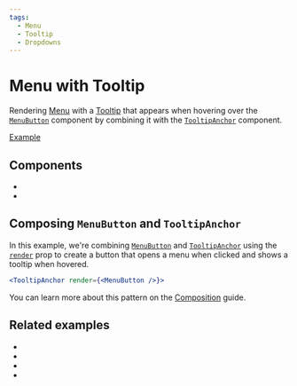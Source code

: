 ```yaml
---
tags:
  - Menu
  - Tooltip
  - Dropdowns
---
```


# Menu with Tooltip

<div data-description>

Rendering [Menu](/components/menu) with a [Tooltip](/components/tooltip) that appears when hovering over the [`MenuButton`](/reference/menu-button) component by combining it with the [`TooltipAnchor`](/reference/tooltip-anchor) component.

</div>

<div data-tags></div>

<a href="./index.react.tsx" data-playground>Example</a>

## Components

<div data-cards="components">

- [](/components/menu)
- [](/components/tooltip)

</div>

## Composing `MenuButton` and `TooltipAnchor`

In this example, we're combining [`MenuButton`](/reference/menu-button) and [`TooltipAnchor`](/reference/tooltip-anchor) using the [`render`](/reference/tooltip-anchor#render) prop to create a button that opens a menu when clicked and shows a tooltip when hovered.

```jsx
<TooltipAnchor render={<MenuButton />}>
```

You can learn more about this pattern on the [Composition](/guide/composition) guide.

## Related examples

<div data-cards="examples">

- [](/examples/menu-item-checkbox)
- [](/examples/dialog-menu)
- [](/examples/dialog-combobox-tab-command-menu)
- [](/examples/dialog-combobox-command-menu)

</div>
